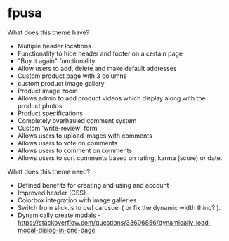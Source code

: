 # fpusa

What does this theme have?
- Multiple header locations
- Functionality to hide header and footer on a certain page
- "Buy it again" functionality
- Allow users to add, delete and make default addresses
- Custom product page with 3 columns
- custom product image gallery
- Product image zoom
- Allows admin to add product videos which display along with the product photos
- Product specifications
- Completely overhauled comment system
- Custom 'write-review' form
- Allows users to upload images with comments
- Allows users to vote on comments
- Allows users to comment on comments
- Allows users to sort comments based on rating, karma (score) or date.

What does this theme need?
- Defined benefits for creating and using and account
- Improved header (CSS)
- Colorbox integration with image galleries
- Switch from slick.js to owl carosuel ( or fix the dynamic width thing? ).
- Dynamically create modals - https://stackoverflow.com/questions/33606856/dynamically-load-modal-dialog-in-one-page
